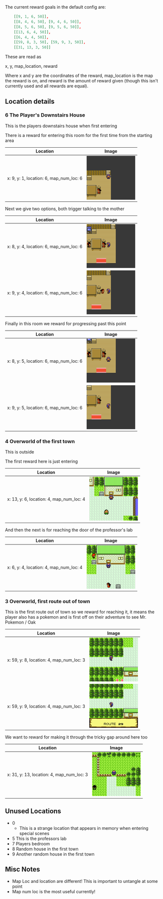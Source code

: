 The current reward goals in the default config are:

```json
    [[9, 1, 6, 50]],
    [[8, 4, 6, 50], [9, 4, 6, 50]],
    [[8, 5, 6, 50], [9, 5, 6, 50]],
    [[13, 6, 4, 50]],
    [[6, 4, 4, 50]],
    [[59, 8, 3, 50], [59, 9, 3, 50]],
    [[31, 13, 3, 50]]
```

These are read as

x, y, map_location, reward

Where x and y are the coordinates of the reward, map_location is the map the
reward is on, and reward is the amount of reward given (though this isn't
currently used and all rewards are equal).


## Location details

### 6 The Player's Downstairs House

This is the players downstairs house when first entering

There is a reward for entering this room for the first time from the starting
area

| Location | Image |
|----------|-------|
| x: 9, y: 1, location: 6, map_num_loc: 6 | ![Image](./Image%20Examples/x_9_y_1_location_6_map_num_loc_6.png) |

Next we give two options, both trigger talking to the mother

 Location | Image |
|----------|-------|
| x: 8, y: 4, location: 6, map_num_loc: 6 | ![Image](./Image%20Examples/x_8_y_4_location_6_map_num_loc_6.png) |
| x: 9, y: 4, location: 6, map_num_loc: 6 | ![Image](./Image%20Examples/x_9_y_4_location_6_map_num_loc_6.png) |


Finally in this room we reward for progressing past this point

| Location | Image |
|----------|-------|
| x: 8, y: 5, location: 6, map_num_loc: 6 | ![Image](./Image%20Examples/x_8_y_5_location_6_map_num_loc_6.png) |
| x: 9, y: 5, location: 6, map_num_loc: 6 | ![Image](./Image%20Examples/x_9_y_5_location_6_map_num_loc_6.png) |


### 4 Overworld of the first town

This is outside

The first reward here is just entering

| Location | Image |
|----------|-------|
| x: 13, y: 6, location: 4, map_num_loc: 4 | ![Image](./Image%20Examples/x_13_y_6_location_4_map_num_loc_4.png) |

And then the next is for reaching the door of the professor's lab

| Location | Image |
|----------|-------|
| x: 6, y: 4, location: 4, map_num_loc: 4 | ![Image](./Image%20Examples/x_6_y_4_location_4_map_num_loc_4.png) |

### 3 Overworld, first route out of town

This is the first route out of town so we reward for reaching it, it means the
player also has a pokemon and is first off on their adventure to see Mr. Pokemon
/ Oak

| Location | Image |
|----------|-------|
| x: 59, y: 8, location: 4, map_num_loc: 3 | ![Image](./Image%20Examples/x_59_y_8_location_4_map_num_loc_3.png) |
| x: 59, y: 9, location: 4, map_num_loc: 3 | ![Image](./Image%20Examples/x_59_y_9_location_4_map_num_loc_3.png) |

We want to reward for making it through the tricky gap around here too

| Location | Image |
|----------|-------|
| x: 31, y: 13, location: 4, map_num_loc: 3 | ![Image](./Image%20Examples/x_31_y_13_location_4_map_num_loc_3.png) |
###

## Unused Locations

- 0
  - This is a strange location that appears in memory when entering special
    scenes
- 5 This is the professors lab
- 7 Players bedroom
- 8 Random house in the first town
- 9 Another random house in the first town

## Misc Notes

- Map Loc and location are different! This is important to untangle at some
  point
- Map num loc is the most useful currently!